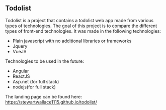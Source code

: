 ## Todolist

Todolist is a project that contains a todolist web app made from various types of technologies. The goal of this project is to compare the different types of front-end technologies. It was made in the following technologies:

* Plain javascript with no additional libraries or frameworks
* Jquery
* VueJS

Technologies to be used in the future:
* Angular 
* ReactJS
* Asp.net (for full stack)
* nodejs(for full stack)

The landing page can be found here:
https://stewartwallace1115.github.io/todolist/
